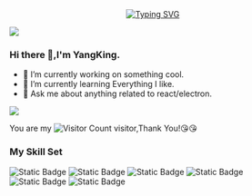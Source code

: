 <div>
  <div align="center">
    <a href="">
      <img src="https://readme-typing-svg.demolab.com?font=Fira+Code&pause=1000&width=435&lines=println(%22Hello%2C%20World%22);YangKing &center=true&size=27" alt="Typing SVG" />
    </a>
  </div>

<!-- knock code pictures 敲代码的图片 -->
  <img src="https://cdn.jsdelivr.net/gh/sun0225SUN/sun0225SUN/assets/images/coding.gif" /><br>
</div>


### Hi there 👋,I'm YangKing.

- 🔭 I’m currently working on something cool.
- 🌱 I’m currently learning Everything I like.
- 💬 Ask me about anything related to react/electron.
<!-- 
- 📫 How to reach me: wisdom_zhe@qq.com
- 😄 Read more about my CSDN: [here](https://blog.csdn.net/qq_44231797?spm=1000.2115.3001.5343)
-->

![](https://github-readme-stats.vercel.app/api?username=yangkingg&show_icons=true&theme=transparent)

You are my ![Visitor Count](https://profile-counter.glitch.me/yangkingg/count.svg) visitor,Thank You!:kissing_heart::kissing_heart:

### My Skill Set

![Static Badge](https://img.shields.io/badge/html5-yangking?style=plastic&logo=html5&color=%23000000)
![Static Badge](https://img.shields.io/badge/css3-yangking?style=plastic&logo=css3&color=%23000000)
![Static Badge](https://img.shields.io/badge/react-yangking?style=plastic&logo=react&color=%23000000)
![Static Badge](https://img.shields.io/badge/vuedotjs-yangking?style=plastic&logo=vuedotjs&color=%23000000)
![Static Badge](https://img.shields.io/badge/electron-yangking?style=plastic&logo=electron&color=%23000000)
![Static Badge](https://img.shields.io/badge/go-yangking?style=plastic&logo=go&color=%23000000)




<!--

![Visitor Count](https://profile-counter.glitch.me/Christmas/count.svg)

[![Top Langs](https://github-readme-stats.vercel.app/api/top-langs/?username=Christmas)](https://github.com/Christmas/github-readme-stats)

![Christmas's GitHub stats](https://github-readme-stats.vercel.app/api?username=Christmas&show_icons=true&theme=tokyonight)
**yangkingg/yangkingg** is a ✨ _special_ ✨ repository because its `README.md` (this file) appears on your GitHub profile.

Here are some ideas to get you started:

- 🔭 I’m currently working on ...
- 🌱 I’m currently learning ...
- 👯 I’m looking to collaborate on ...
- 🤔 I’m looking for help with ...
- 💬 Ask me about ...
- 📫 How to reach me: ...
- 😄 Pronouns: ...
- ⚡ Fun fact: ...
-->
